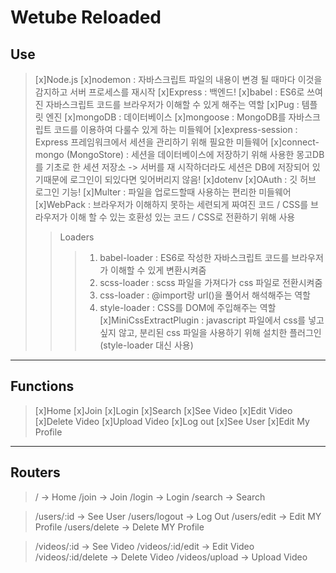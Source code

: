 # Wetube Reloaded

## Use
>[x]Node.js
>[x]nodemon : 자바스크립트 파일의 내용이 변경 될 때마다 이것을 감지하고 서버 프로세스를 재시작
>[x]Express : 백엔드!
>[x]babel : ES6로 쓰여진 자바스크립트 코드를 브라우저가 이해할 수 있게 해주는 역할
>[x]Pug : 템플릿 엔진
>[x]mongoDB : 데이터베이스
>[x]mongoose : MongoDB를 자바스크립트 코드를 이용하여 다룰수 있게 하는 미들웨어
>[x]express-session : Express 프레임워크에서 세션을 관리하기 위해 필요한 미들웨어
>[x]connect-mongo (MongoStore) : 세션을 데이터베이스에 저장하기 위해 사용한 몽고DB를 기초로 한 세션 저장소 -> 서버를 재 시작하더라도 세션은 DB에 저장되어 있기때문에 로그인이 되있다면 잊어버리지 않음!
>[x]dotenv
>[x]OAuth : 깃 허브 로그인 기능!
>[x]Multer : 파일을 업로드할때 사용하는 편리한 미들웨어
>[x]WebPack : 브라우저가 이해하지 못하는 세련되게 짜여진 코드 / CSS를 브라우저가 이해 할 수 있는 호환성 있는 코드 / CSS로 전환하기 위해 사용
>> Loaders
>>> 1. babel-loader : ES6로 작성한 자바스크립트 코드를 브라우저가 이해할 수 있게 변환시켜줌
>>> 2. scss-loader : scss 파일을 가져다가 css 파일로 전환시켜줌
>>> 3. css-loader : @import랑 url()을 풀어서 해석해주는 역할
>>> 4. style-loader : CSS를 DOM에 주입해주는 역할
>[x]MiniCssExtractPlugin : javascript 파일에서 css를 넣고 싶지 않고, 분리된 css 파일을 사용하기 위해 설치한 플러그인 (style-loader 대신 사용)

***

## Functions
>[x]Home
>[x]Join
>[x]Login
>[x]Search
>[x]See Video
>[x]Edit Video
>[x]Delete Video
>[x]Upload Video
>[x]Log out
>[x]See User
>[x]Edit My Profile
***

## Routers
>/ -> Home
>/join -> Join
>/login -> Login
>/search -> Search

>/users/:id -> See User
>/users/logout -> Log Out
>/users/edit -> Edit MY Profile
>/users/delete -> Delete MY Profile

>/videos/:id -> See Video
>/videos/:id/edit -> Edit Video
>/videos/:id/delete -> Delete Video
>/videos/upload -> Upload Video